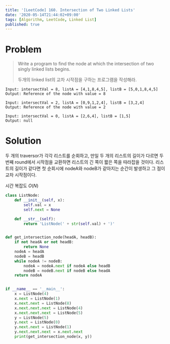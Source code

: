 ```yaml
---
title: '[LeetCode] 160. Intersection of Two Linked Lists'
date: '2020-05-14T21:44:02+09:00'
tags: [Algorithm, LeetCode, Linked List]
published: true
---
```


# Problem

> Write a program to find the node at which the intersection of two singly linked lists begins.
>
> 두개의 linked list의 교차 시작점을 구하는 프로그램을 작성해라.

```
Input: intersectVal = 8, listA = [4,1,8,4,5], listB = [5,0,1,8,4,5]
Output: Reference of the node with value = 8

Input: intersectVal = 2, listA = [0,9,1,2,4], listB = [3,2,4]
Output: Reference of the node with value = 2

Input: intersectVal = 0, listA = [2,6,4], listB = [1,5]
Output: null
```

# Solution

두 개의 traversor가 각각 리스트를 순회하고, 만일 두 개의 리스트의 길이가 다르면 두번째 round에서 시작점을 교환하면 리스트의 긴 쪽이 짧은 쪽을 따라잡을 것이다. 리스트의 길이가 같다면 첫 순회시에 nodeA와 nodeB가 같아지는 순간이 발생하고 그 점이 교차 시작점이다.

시간 복잡도 $O(N)$

```py
class ListNode:
    def __init__(self, x):
        self.val = x
        self.next = None

    def __str__(self):
        return 'ListNode(' + str(self.val) + ')'


def get_intersection_node(headA, headB):
    if not headA or not headB:
        return None
    nodeA = headA
    nodeB = headB
    while nodeA != nodeB:
        nodeA = nodeA.next if nodeA else headB
        nodeB = nodeB.next if nodeB else headA
    return nodeA


if __name__ == '__main__':
    x = ListNode(4)
    x.next = ListNode(1)
    x.next.next = ListNode(8)
    x.next.next.next = ListNode(4)
    x.next.next.next = ListNode(5)
    y = ListNode(5)
    y.next = ListNode(0)
    y.next.next = ListNode(1)
    y.next.next.next = x.next.next
    print(get_intersection_node(x, y))
```
